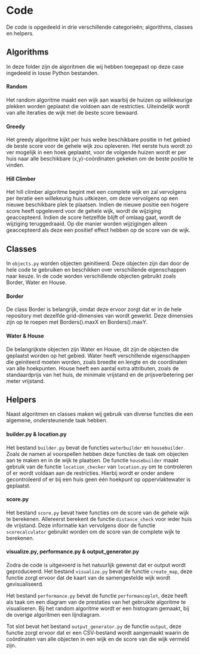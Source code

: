 # Code

De code is opgedeeld in drie verschillende categorieën; algorithms, classes en helpers.

## Algorithms

In deze folder zijn de algoritmen die wij hebben toegepast op deze case ingedeeld in losse Python bestanden.

#### Random

Het random algoritme maakt een wijk aan waarbij de huizen op willekeurige plekken worden geplaatst die voldoen aan de restricties. Uiteindelijk wordt van alle iteraties de wijk met de beste score bewaard.

#### Greedy

Het greedy algoritme kijkt per huis welke beschikbare positie in het gebied de beste score voor de gehele wijk zou opleveren. Het eerste huis wordt zo ver mogelijk in een hoek geplaatst, voor de volgende huizen wordt er per huis naar alle beschikbare (x,y)-coördinaten gekeken om de beste positie te vinden.

#### Hill Climber

Het hill climber algoritme begint met een complete wijk en zal vervolgens per iteratie een willekeurig huis uitkiezen, om deze vervolgens op een nieuwe beschikbare plek te plaatsen. Indien de nieuwe positie een hogere score heeft opgeleverd voor de gehele wijk, wordt de wijziging geaccepteerd. Indien de score hetzelfde blijft of omlaag gaat, wordt de wijziging teruggedraaid. Op die manier worden wijzigingen alleen geaccepteerd als deze een positief effect hebben op de score van de wijk.

## Classes

In `objects.py` worden objecten geinitieerd. Deze objecten zijn dan door de hele code te gebruiken en beschikken over verschillende eigenschappen naar keuze. In de code worden verschillende objecten gebruikt zoals Border, Water en House.

#### Border

De class Border is belangrijk, omdat deze ervoor zorgt dat er in de hele repository met dezelfde grid-dimensies van wordt gewerkt. Deze dimensies zijn op te roepen met Borders().maxX en Borders().maxY. 

#### Water & House

De belangrijkste objecten zijn Water en House, dit zijn de objecten die geplaatst worden op het gebied.
Water heeft verschillende eigenschappen die geiniteerd moeten worden, zoals breedte en lengte en de coordinaten van alle hoekpunten. House heeft een aantal extra attributen, zoals de standaardprijs van het huis, de minimale vrijstand en de prijsverbetering per meter vrijstand.

## Helpers

Naast algoritmen en classes maken wij gebruik van diverse functies die een algemene, ondersteunende taak hebben.

#### builder.py & location.py

Het bestand `builder.py` bevat de functies `waterbuilder` en `housebuilder`. Zoals de namen al voorspellen hebben deze functies de taak om objecten aan te maken en in de wijk te plaatsen. De functie `housebuilder` maakt gebruik van de functie `location_checker` van `location.py` om te controleren of er wordt voldaan aan de restricties. Hierbij wordt er onder andere gecontroleerd of er bij een huis geen één hoekpunt op oppervlaktewater is geplaatst.

#### score.py

Het bestand `score.py` bevat twee functies om de score van de gehele wijk te berekenen. Allereerst berekent de functie `distance_check` voor ieder huis de vrijstand. Deze informatie kan vervolgens door de functie `scorecalculator` gebruikt worden om de score van de complete wijk te berekenen.

#### visualize.py, performance.py & output_generator.py

Zodra de code is uitgevoerd is het natuurlijk gewenst dat er output wordt geproduceerd. Het bestand `visualize.py` bevat de functie `create_map`, deze functie zorgt ervoor dat de kaart van de samengestelde wijk wordt gevisualiseerd. 

Het bestand `performance.py` bevat de functie `performanceplot`, deze heeft als taak om een diagram van de prestaties van het gebruikte algoritme te visualiseren. Bij het random algoritme wordt er een histogram gemaakt, bij de overige algoritmen een lijndiagram.

Tot slot bevat het bestand `output_generator.py` de functie `output`, deze functie zorgt ervoor dat er een CSV-bestand wordt aangemaakt waarin de coördinaten van alle objecten in een wijk en de score van die wijk vermeld zijn.
